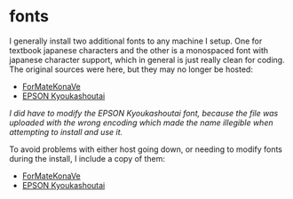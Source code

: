 
# fonts

I generally install two additional fonts to any machine I setup.  One for textbook japanese characters and the other is a monospaced font with japanese character support, which in general is just really clean for coding.  The original sources were here, but they may no longer be hosted:

- [ForMateKonaVe](http://d.hatena.ne.jp/hetima/20061102/1162435711)
- [EPSON Kyoukashoutai](http://www.wazu.jp/gallery/Fonts_Japanese.html)

_I did have to modify the EPSON Kyoukashoutai font, because the file was uploaded with the wrong encoding which made the name illegible when attempting to install and use it._

To avoid problems with either host going down, or needing to modify fonts during the install, I include a copy of them:

- [ForMateKonaVe](../debian/data/desktop/usr/share/fonts/truetype/jis/ForMateKonaVe.ttf)
- [EPSON Kyoukashoutai](../debian/data/desktop/usr/share/fonts/truetype/jis/epkyouka.ttf)
